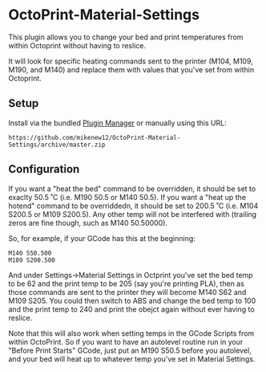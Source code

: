 # OctoPrint-Material-Settings

This plugin allows you to change your bed and print temperatures from within Octoprint without having to reslice.

It will look for specific heating commands sent to the printer (M104, M109, M190, and M140) and replace them with values that you've set from within Octoprint.

## Setup

Install via the bundled [Plugin Manager](https://github.com/foosel/OctoPrint/wiki/Plugin:-Plugin-Manager)
or manually using this URL:

    https://github.com/mikenew12/OctoPrint-Material-Settings/archive/master.zip

## Configuration

If you want a "heat the bed" command to be overridden, it should be set to exaclty 50.5 ˚C (i.e. M190 50.5 or M140 50.5). If you want a "heat up the hotend" command to be overriddedn, it should be set to 200.5 ˚C (i.e. M104 S200.5 or M109 S200.5). Any other temp will not be interfered with (trailing zeros are fine though, such as M140 50.50000).

So, for example, if your GCode has this at the beginning:

    M140 S50.500
    M109 S200.500

And under Settings->Material Settings in Octprint you've set the bed temp to be 62 and the print temp to be 205 (say you're printing PLA), then as those commands are sent to the printer they will become M140 S62 and M109 S205. You could then switch to ABS and change the bed temp to 100 and the print temp to 240 and print the obejct again without ever having to reslice.

Note that this will also work when setting temps in the GCode Scripts from within OctoPrint. So if you want to have an autolevel routine run in your "Before Print Starts" GCode, just put an M190 S50.5 before you autolevel, and your bed will heat up to whatever temp you've set in Material Settings.
